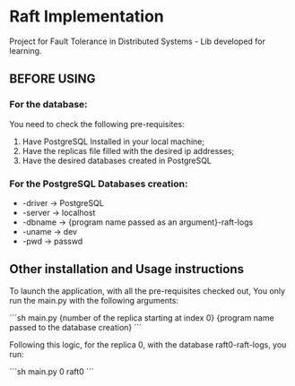 # Raft Implementation
Project for Fault Tolerance in Distributed Systems - Lib developed for learning.

<h2><b>BEFORE USING</b></h2>
<h3>For the database:</h2>
<p>You need to check the following pre-requisites:</p>
<ol>
    <li>Have PostgreSQL Installed in your local machine;</li>
    <li>Have the replicas file filled with the desired ip addresses;</li>
    <li>Have the desired databases created in PostgreSQL</li>
</ol>

<h3>For the PostgreSQL Databases creation:</h3>
<ul>
    <li>-driver -> PostgreSQL</li>
    <li>-server -> localhost</li>
    <li>-dbname -> {program name passed as an argument}-raft-logs</li>
    <li>-uname -> dev</li>
    <li>-pwd -> passwd</li>
</ul>

<h2>Other installation and Usage instructions</h2>
<p>To launch the application, with all the pre-requisites checked out,
You only run the main.py with the following arguments:</p>
```sh
main.py {number of the replica starting at index 0} {program name passed to the database creation}
```
<p>Following this logic, for the replica 0, with the database raft0-raft-logs, you run:</p>
```sh
main.py 0 raft0
```
